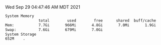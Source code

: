Wed Sep 29 04:47:46 AM MDT 2021
```bash
System Memory
               total        used        free      shared  buff/cache   available
Mem:           7.7Gi       966Mi       4.8Gi       7.0Mi       1.9Gi       6.4Gi
Swap:          7.6Gi       679Mi       7.0Gi
System Storage
652M	.
```
